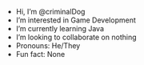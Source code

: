 - Hi, I’m @criminalDog
- I’m interested in Game Development
- I’m currently learning Java
- I’m looking to collaborate on nothing
- Pronouns: He/They
- Fun fact: None
